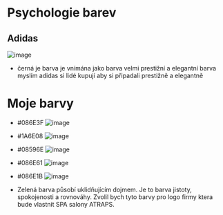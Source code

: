# Psychologie barev
## Adidas

![image](https://ih1.redbubble.net/image.3786683587.1764/pp,840x830-pad,1000x1000,f8f8f8.jpg)

- černá je barva je vnímána jako barva velmi prestižní a elegantní barva myslím adidas si lidé kupují aby si připadali prestižně a elegantně


# Moje barvy
- #086E3F
![image](https://placehold.co/600x400/086E3F/png)
- #1A6E08
![image](https://placehold.co/600x400/1A6E08/png)
- #08596E
![image](https://placehold.co/600x400/08596E/png)
- #086E61
![image](https://placehold.co/600x400/086E61/png)
- #086E1B
![image](https://placehold.co/600x400/086E1B/png)

- Zelená barva působí uklidňujícím dojmem. Je to barva jistoty, spokojenosti a rovnováhy. Zvolil bych tyto barvy pro logo firmy ktera bude vlastnit SPA salony ATRAPS.
